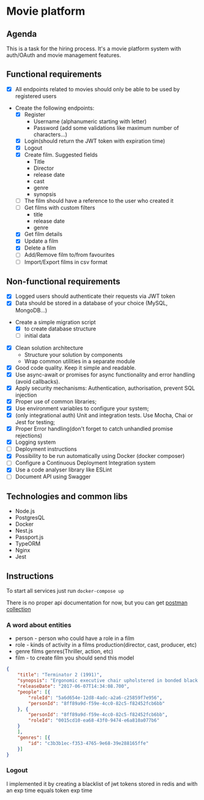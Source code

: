 # Movie platform

## Agenda 
This is a task for the hiring process. It's a movie platform system
with auth/OAuth and movie management features.

## Functional requirements

- [x] All endpoints related to movies should only be able to be used by registered
  users
- Create the following endpoints:
  - [x] Register 
    * Username (alphanumeric starting with letter)
    * Password (add some validations like maximum number of characters...)
  - [x] Login(should return the JWT token with expiration time)
  - [x] Logout
  - [x] Create film. Suggested fields 
    * Title
    * Director
    * release date 
    * cast 
    * genre 
    * synopsis
  - [ ] The film should have a reference to the user who created it
  - [ ] Get films with custom filters
    * title 
    * release date 
    * genre
  - [x] Get film details
  - [x] Update a film
  - [x] Delete a film
  - [ ] Add/Remove film to/from favourites
  - [ ] Import/Export films in csv format
    
## Non-functional requirements

- [x] Logged users should authenticate their requests via JWT token
- [x] Data should be stored in a database of your choice (MySQL, MongoDB...)
- Create a simple migration script 
  - [x] to create database structure
  - [ ] initial data 
- [x] Clean solution architecture
  - Structure your solution by components
  - Wrap common utilities in a separate module
- [x] Good code quality. Keep it simple and readable.
- [x] Use async-await or promises for async functionality and error handling (avoid callbacks).
- [x] Apply security mechanisms: Authentication, authorisation, prevent SQL injection
- [x] Proper use of common libraries;
- [x] Use environment variables to configure your system;
- [x] (only integrational auth) Unit and integration tests. Use Mocha, Chai or Jest for testing;
- [x] Proper Error handling(don't forget to catch unhandled promise rejections)
- [x] Logging system
- [ ] Deployment instructions
- [x] Possibility to be run automatically using Docker (docker composer)
- [ ] Configure a Continuous Deployment Integration system
- [x] Use a code analyser library like ESLint
- [ ] Document API using Swagger

## Technologies and common libs
- Node.js
- PostgresQL
- Docker
- Nest.js
- Passport.js
- TypeORM
- Nginx
- Jest

## Instructions

To start all services just run `docker-compose up`

There is no proper api documentation for now, but you can get
[postman collection](https://www.getpostman.com/collections/6c8ff1c6005d43c6d296)

### A word about entities

- person - person who could have a role in a film
- role - kinds of activity in a films production(director, cast, producer, etc)
- genre films genres(Thriller, action, etc)
- film - to create film you should send this model
```json
{
    "title": "Terminator 2 (1991)",
    "synopsis": "Ergonomic executive chair upholstered in bonded black leather and PVC padded seat and back for all-day comfort and support",
    "releaseDate": "2017-06-07T14:34:08.700",
    "people": [{
        "roleId": "5a6d654e-12d8-4adc-a2a6-c25859f7e956",
        "personId": "8ff89a9d-f59e-4cc0-82c5-f82452fcb6bb"
    }, {
        "personId": "8ff89a9d-f59e-4cc0-82c5-f82452fcb6bb",
        "roleId": "0015cd10-ea68-43f0-9474-e6a810a077b6"
    }
    ],
    "genres": [{
        "id": "c3b3b1ec-f353-4765-9e68-39e288165ffe"
    }]
}
```

### Logout

I implemented it by creating a blacklist of jwt tokens stored 
in redis and with an exp time equals token exp time